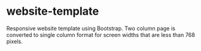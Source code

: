 # website-template

Responsive website template using Bootstrap. Two column page is converted to single column format for screen widths that are less than 768 pixels.

